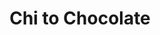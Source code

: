--- 
title: "Chi to Chocolate"
publishdate: "2019-1-9T16:48:46+02:00"
src: "https://365manga.net/manga/chi-to-chocolate"
image: "https://data.365manga.net/images/thumbnails/32562-chi-to-chocolate.jpg"
description: " From Animenewnetwork: The story centers on Yosora Fujimitsu, a newly admitted student to North Gate National Military Academy, a school where the elite gather. Yosora possesses both beauty and intelligence, but he immediately feels uneasy at his new school. He thinks, 'At this school, there's some kind of big secret.' A vortex of speculations occupies Yosora as he's led toward that secret."
---